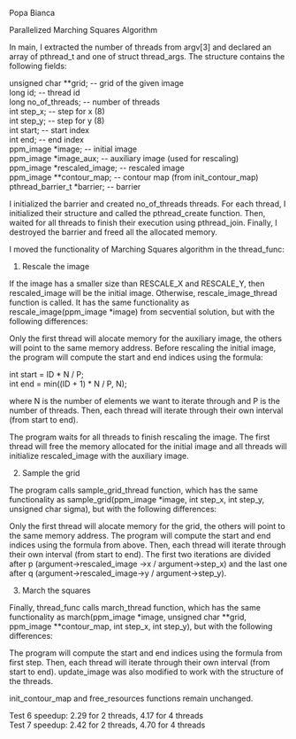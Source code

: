 Popa Bianca

Parallelized Marching Squares Algorithm

In main, I extracted the number of threads from argv[3] and declared
an array of pthread_t and one of struct thread_args. The structure
contains the following fields:

unsigned char **grid;        -- grid of the given image \
long id;                     -- thread id \
long no_of_threads;          -- number of threads \
int step_x;                  -- step for x (8) \
int step_y;                  -- step for y (8)        
int start;	                 -- start index \
int end;                     -- end index \
ppm_image *image;            -- initial image \
ppm_image *image_aux;        -- auxiliary image (used for rescaling) \
ppm_image *rescaled_image;   -- rescaled image \
ppm_image **contour_map;     -- contour map (from init_contour_map) \
pthread_barrier_t *barrier;  -- barrier 

I initialized the barrier and created no_of_threads threads. For each thread, 
I initialized their structure and called the pthread_create function. Then, 
waited for all threads to finish their execution using pthread_join.
Finally, I destroyed the barrier and freed all the allocated memory.

I moved the functionality of Marching Squares algorithm in the thread_func:

1. Rescale the image

If the image has a smaller size than RESCALE_X and RESCALE_Y, then rescaled_image
will be the initial image. Otherwise, rescale_image_thread function is called.
It has the same functionality as rescale_image(ppm_image *image) from secvential
solution, but with the following differences:

Only the first thread will alocate memory for the auxiliary image, the others
will point to the same memory address. Before rescaling the initial image,
the program will compute the start and end indices using the formula:

int start = ID * N / P; \
int end = min((ID + 1) * N / P, N);

where N is the number of elements we want to iterate through and P is the number
of threads. Then, each thread will iterate through their own interval (from start
to end).

The program waits for all threads to finish rescaling the image. The first thread
will free the memory allocated for the initial image and all threads will initialize
rescaled_image with the auxiliary image.

2. Sample the grid

The program calls sample_grid_thread function, which has the same functionality as
sample_grid(ppm_image *image, int step_x, int step_y, unsigned char sigma), but with
the following differences:

Only the first thread will alocate memory for the grid, the others will point to the
same memory address. The program will compute the start and end indices using the 
formula from above. Then, each thread will iterate through their own interval (from
start to end). The first two iterations are divided after p (argument->rescaled_image
->x / argument->step_x) and the last one after q (argument->rescaled_image->y / 
argument->step_y).

3. March the squares

Finally, thread_func calls march_thread function, which has the same functionality as
march(ppm_image *image, unsigned char **grid, ppm_image **contour_map, int step_x, int 
step_y), but with the following differences:

The program will compute the start and end indices using the formula from first step.
Then, each thread will iterate through their own interval (from start to end). 
update_image was also modified to work with the structure of the threads.

init_contour_map and free_resources functions remain unchanged.

Test 6 speedup: 2.29 for 2 threads, 4.17 for 4 threads \
Test 7 speedup: 2.42 for 2 threads, 4.70 for 4 threads

